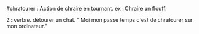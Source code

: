 #chratourer : Action de chraire en tournant. ex : Chraire un flouff.

2 : verbre. détourer un chat. " Moi mon passe temps c'est de chratourer sur mon ordinateur."
